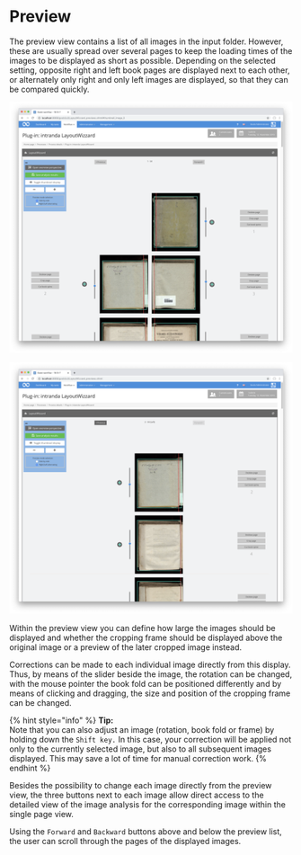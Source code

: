 # Preview

The preview view contains a list of all images in the input folder. However, these are usually spread over several pages to keep the loading times of the images to be displayed as short as possible. Depending on the selected setting, opposite right and left book pages are displayed next to each other, or alternately only right and only left images are displayed, so that they can be compared quickly.

![Preview view with opposite pages displayed side by side](../../../../.gitbook/assets/intranda_step_crop_02.png)

![Preview view with the display of the left pages only. The right pages follow after scrolling](../../../../.gitbook/assets/intranda_step_crop_14.png)

Within the preview view you can define how large the images should be displayed and whether the cropping frame should be displayed above the original image or a preview of the later cropped image instead.

Corrections can be made to each individual image directly from this display. Thus, by means of the slider beside the image, the rotation can be changed, with the mouse pointer the book fold can be positioned differently and by means of clicking and dragging, the size and position of the cropping frame can be changed.

{% hint style="info" %}
**Tip:**  
Note that you can also adjust an image \(rotation, book fold or frame\) by holding down the `Shift key.` In this case, your correction will be applied not only to the currently selected image, but also to all subsequent images displayed. This may save a lot of time for manual correction work.
{% endhint %}

Besides the possibility to change each image directly from the preview view, the three buttons next to each image allow direct access to the detailed view of the image analysis for the corresponding image within the single page view.

Using the `Forward` and `Backward` buttons above and below the preview list, the user can scroll through the pages of the displayed images.
